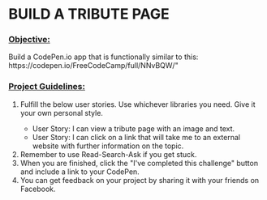 <h1><strong> BUILD A TRIBUTE PAGE </strong> </h1>
<h3><u>Objective:</u></h3> Build a CodePen.io app that is functionally similar to this: https://codepen.io/FreeCodeCamp/full/NNvBQW/"
<h3><u>Project Guidelines: </u></h3>

<ol type="1">
  <li> Fulfill the below user stories. Use whichever libraries you need. Give it your own personal style. </li>
   <ul>
     <li> User Story: I can view a tribute page with an image and text. </li>
     <li> User Story: I can click on a link that will take me to an external website with further information on the topic. </li>
   </ul>
    
   <li> Remember to use Read-Search-Ask if you get stuck. </li>
   <li> When you are finished, click the "I've completed this challenge" button and include a link to your CodePen. </li>
  <li> You can get feedback on your project by sharing it with your friends on Facebook. </li>
</ol>
